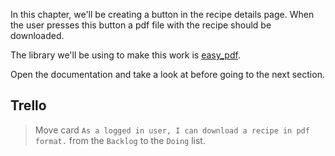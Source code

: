 In this chapter, we'll be creating a button in the recipe details page. When the user presses this button a pdf file with the recipe should be downloaded.

The library we'll be using to make this work is [easy_pdf](https://django-easy-pdf.readthedocs.io/).

Open the documentation and take a look at before going to the next section.


## Trello
> Move card `As a logged in user, I can download a recipe in pdf format.` from the `Backlog` to the `Doing` list.
